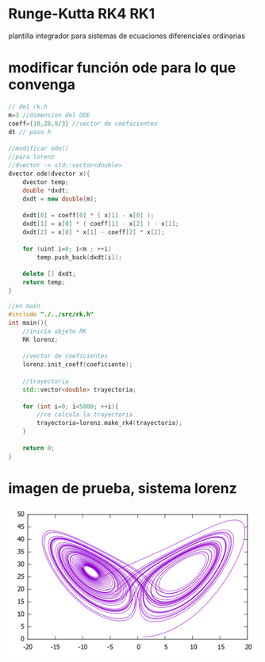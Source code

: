 # Runge-Kutta RK4 RK1
plantilla integrador para sistemas de ecuaciones diferenciales ordinarias

# modificar función ode para lo que convenga 
```cpp
// del rk.h
m=3 //dimension del ODE
coeff={10,28,8/3} //vector de coeficientes
dt // paso h

//modificar ode()
//para lorenz 
//dvector -> std::vector<double>
dvector ode(dvector x){
    dvector temp;
    double *dxdt;
    dxdt = new double[m];

    dxdt[0] = coeff[0] * ( x[1] - x[0] );
    dxdt[1] = x[0] * ( coeff[1] - x[2] ) - x[1];
    dxdt[2] = x[0] * x[1] - coeff[2] * x[2];

    for (uint i=0; i<m ; ++i)
        temp.push_back(dxdt[i]);
    
    delete [] dxdt;
    return temp;
}
```



```cpp
//en main
#include "./../src/rk.h"
int main(){
    //inicia objeto RK
    RK lorenz;

    //vector de coeficientes
    lorenz.init_coeff(coeficiente);
    
    //trayectoria
    std::vector<double> trayectoria;

    for (int i=0; i<5000; ++i){
        //re calcula la trayectoria
        trayectoria=lorenz.make_rk4(trayectoria);
    }
    
    return 0;
}

```

# imagen de prueba, sistema lorenz

![Alt text](https://raw.githubusercontent.com/RamiroBelmarM/Runge-Kutta/main/test/lorenz_test.png)